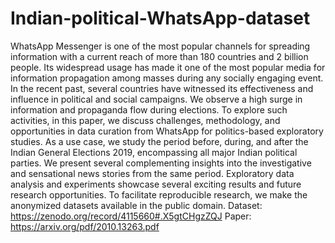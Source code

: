 # Indian-political-WhatsApp-dataset
WhatsApp Messenger is one of the most popular channels for spreading information with a current reach of more than 180 countries and 2 billion people. Its widespread usage has made it one of the most popular media for information propagation among masses during any socially engaging event. In the recent past, several countries have witnessed its effectiveness and influence in political and social campaigns. We observe a high surge in information and propaganda flow during elections. To explore such activities, in this paper, we discuss challenges, methodology, and opportunities in data curation from WhatsApp for politics-based exploratory studies. As a use case, we study the period before, during, and after the Indian General Elections 2019, encompassing all major Indian political parties. We present several complementing insights into the investigative and sensational news stories from the same period. Exploratory data analysis and experiments showcase several exciting results and future research opportunities. To facilitate reproducible research, we make the anonymized datasets available in the public domain.
Dataset: https://zenodo.org/record/4115660#.X5gtCHgzZQJ
Paper: https://arxiv.org/pdf/2010.13263.pdf
